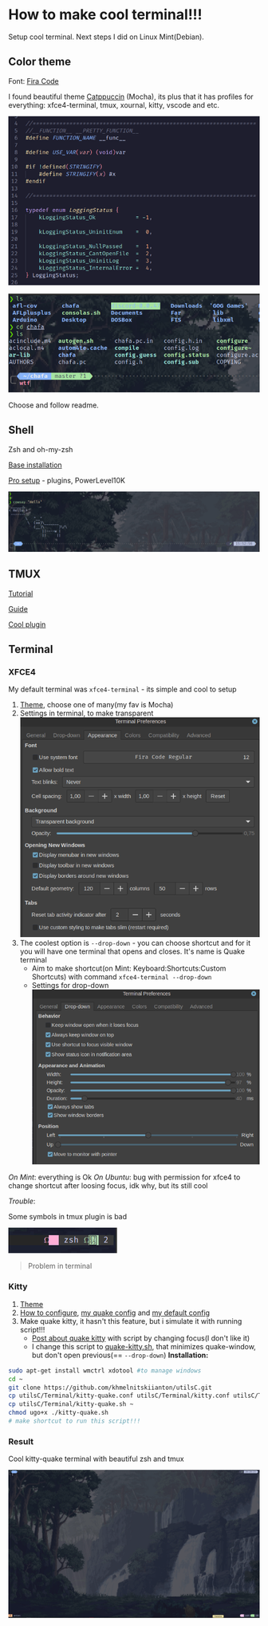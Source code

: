 # How to make cool terminal!!!

Setup cool terminal. Next steps I did on Linux Mint(Debian).

## Color theme

Font: [Fira Code](https://github.com/tonsky/FiraCode)

I found beautiful theme [Catppuccin](https://github.com/catppuccin/) (Mocha), its plus that it has profiles for everything: xfce4-terminal, tmux, xournal, kitty, vscode and etc.

![VSCODE CATPPUCCIN](images/image1.png)

![TERMINAL CATPPUCCIN](images/image2.png)

Choose and follow readme.

## Shell

Zsh and oh-my-zsh

[Base installation](https://losst.pro/nastrojka-zsh-i-oh-my-zsh)

[Pro setup](https://habr.com/ru/articles/516004/) - plugins, PowerLevel10K

![After](images/image5.png)

## TMUX

[Tutorial](https://hamvocke.com/blog/a-quick-and-easy-guide-to-tmux)

[Guide](https://github.com/tmux/tmux/wiki/Getting-Started)

[Cool plugin](https://github.com/catppuccin/tmux)

## Terminal

### XFCE4

My default terminal was `xfce4-terminal` - its simple and cool to setup

1. [Theme](https://github.com/catppuccin/xfce4-terminal), choose one of many(my fav is Mocha)
2. Settings in terminal, to make transparent
![settings](images/image3.png)
3. The coolest option is `--drop-down` - you can choose shortcut and for it you will have one terminal that opens and closes. It's name is Quake terminal
    + Aim to make shortcut(on Mint: Keyboard:Shortcuts:Custom Shortcuts) with command `xfce4-terminal --drop-down`
    + Settings for drop-down ![drop-down](images/image4.png)

*On Mint*: everything is Ok
*On Ubuntu*: bug with permission for xfce4 to change shortcut after loosing focus, idk why, but its still cool

*Trouble*:

Some symbols in tmux plugin is bad

![icons](images/image6.png)

> Problem in terminal

### Kitty

1. [Theme](https://github.com/catppuccin/kitty)
2. [How to configure](https://sw.kovidgoyal.net/kitty/conf/), [my quake config](kitty-quake.conf) and [my default config](kitty.conf)
3. Make quake kitty, it hasn't this feature, but i simulate it with running script!!!
    + [Post about quake kitty](https://johan.hal.se/wrote/2022/07/06/quake-kitty/) with script by changing focus(I don't like it)
    + I change this script to [quake-kitty.sh](quake-kitty.sh), that minimizes quake-window, but don't open previous(== `--drop-down`)
**Installation:**
```bash
sudo apt-get install wmctrl xdotool #to manage windows
cd ~
git clone https://github.com/khmelnitskiianton/utilsC.git
cp utilsC/Terminal/kitty-quake.conf utilsC/Terminal/kitty.conf utilsC/Terminal/mocha.conf ~/.config/kitty/
cp utilsC/Terminal/kitty-quake.sh ~
chmod ugo+x ./kitty-quake.sh
# make shortcut to run this script!!!
```

### Result

Cool kitty-quake terminal with beautiful zsh and tmux

![end](images/image7.png)

